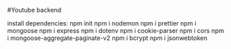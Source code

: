 #Youtube backend

install dependencies:
npm init
npm i nodemon
npm i prettier
npm i mongoose
npm i express
npm i dotenv
npm i cookie-parser
npm i cors
npm i mongoose-aggregate-paginate-v2
npm i bcrypt
npm i jsonwebtoken
